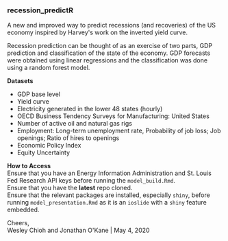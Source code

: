 ### recession_predictR

A new and improved way to predict recessions (and recoveries) of the US economy inspired by Harvey's work on the inverted yield curve.  
  
Recession prediction can be thought of as an exercise of two parts, GDP prediction and classification of the state of the economy. GDP forecasts were obtained using linear regressions and the classification was done using a random forest model.  
  
**Datasets**  
 - GDP base level  
 - Yield curve  
 - Electricity generated in the lower 48 states (hourly)  
 - OECD Business Tendency Surveys for Manufacturing: United States  
 - Number of active oil and natural gas rigs  
 - Employment: Long-term unemployment rate, Probability of job loss; Job openings; Ratio of hires to openings  
 - Economic Policy Index  
 - Equity Uncertainty  
  
**How to Access**  
Ensure that you have an Energy Information Administration and St. Louis Fed Research API keys before running the `model_build.Rmd`.  
Ensure that you have the **latest** repo cloned.  
Ensure that the relevant packages are installed, especially `shiny`, before running `model_presentation.Rmd` as it is an `ioslide` with a `shiny` feature embedded.  
  
Cheers,  
Wesley Chioh and Jonathan O'Kane | May 4, 2020 
 

